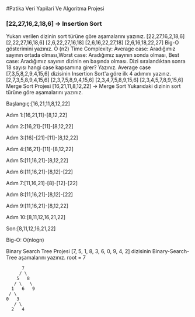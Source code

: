 #Patika Veri Yapilari Ve Algoritma Projesi

<h3> [22,27,16,2,18,6] -> Insertion Sort </h3>


Yukarı verilen dizinin sort türüne göre aşamalarını yazınız. [22,27,16,2,18,6] [2,22,27,16,18,6] [2,6,22,27,16,18] [2,6,16,22,27,18] [2,6,16,18,22,27]
Big-O gösterimini yazınız. O (n2)
Time Complexity: Average case: Aradığımız sayının ortada olması,Worst case: Aradığımız sayının sonda olması, Best case: Aradığımız sayının dizinin en başında olması.
Dizi sıralandıktan sonra 18 sayısı hangi case kapsamına girer? Yazınız. Average case [7,3,5,8,2,9,4,15,6] dizisinin Insertion Sort'a göre ilk 4 adımını yazınız. [2,7,3,5,8,9,4,15,6] [2,3,7,5,8,9,4,15,6] [2,3,4,7,5,8,9,15,6] [2,3,4,5,7,8,9,15,6]
Merge Sort Projesi
[16,21,11,8,12,22] -> Merge Sort
Yukarıdaki dizinin sort türüne göre aşamalarını yazınız.

Başlangıç:[16,21,11,8,12,22]

Adım 1:[16,21,11]-[8,12,22]

Adım 2:[16,21]-[11]-[8,12,22]

Adım 3:[16]-[21]-[11]-[8,12,22]

Adım 4:[16,21]-[11]-[8,12,22]

Adım 5:[11,16,21]-[8,12,22]

Adım 6:[11,16,21]-[8,12]-[22]

Adım 7:[11,16,21]-[8]-[12]-[22]

Adım 8:[11,16,21]-[8,12]-[22]

Adım 9:[11,16,21]-[8,12,22]

Adım 10:[8,11,12,16,21,22]

Son:[8,11,12,16,21,22]

Big-O: O(nlogn)

Binary Search Tree Projesi
[7, 5, 1, 8, 3, 6, 0, 9, 4, 2] dizisinin Binary-Search-Tree aşamalarını yazınız. root = 7

          7
         / \
        5   8
       / \   \  
      1   6   9
     / \   
    0   3 
       / \
      2   4      

